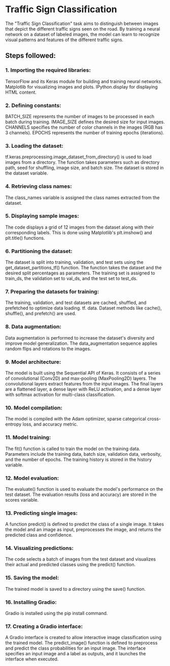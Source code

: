 # Traffic Sign Classification

The "Traffic Sign Classification" task aims to distinguish between images that depict the different traffic signs seen on the road. 
By training a neural network on a dataset of labeled images, the model can learn to recognize visual patterns and features of the different traffic signs.

## Steps followed:

### 1. Importing the required libraries:
TensorFlow and its Keras module for building and training neural networks.
Matplotlib for visualizing images and plots.
IPython.display for displaying HTML content.
### 2. Defining constants:
BATCH_SIZE represents the number of images to be processed in each batch during training.
IMAGE_SIZE defines the desired size for input images.
CHANNELS specifies the number of color channels in the images (RGB has 3 channels).
EPOCHS represents the number of training epochs (iterations).
### 3. Loading the dataset:
tf.keras.preprocessing.image_dataset_from_directory() is used to load images from a directory.
The function takes parameters such as directory path, seed for shuffling, image size, and batch size.
The dataset is stored in the dataset variable.
### 4. Retrieving class names:
The class_names variable is assigned the class names extracted from the dataset.
### 5. Displaying sample images:
The code displays a grid of 12 images from the dataset along with their corresponding labels.
This is done using Matplotlib's plt.imshow() and plt.title() functions.
### 6. Partitioning the dataset:
The dataset is split into training, validation, and test sets using the get_dataset_partitions_tf() function.
The function takes the dataset and the desired split percentages as parameters.
The training set is assigned to train_ds, the validation set to val_ds, and the test set to test_ds.
### 7. Preparing the datasets for training:
The training, validation, and test datasets are cached, shuffled, and prefetched to optimize data loading.
tf. data. Dataset methods like cache(), shuffle(), and prefetch() are used.
### 8. Data augmentation:
Data augmentation is performed to increase the dataset's diversity and improve model generalization.
The data_augmentation sequence applies random flips and rotations to the images.
### 9. Model architecture:
The model is built using the Sequential API of Keras.
It consists of a series of convolutional (Conv2D) and max-pooling (MaxPooling2D) layers.
The convolutional layers extract features from the input images.
The final layers are a flattened layer, a dense layer with ReLU activation, and a dense layer with softmax activation for multi-class classification.
### 10. Model compilation:
The model is compiled with the Adam optimizer, sparse categorical cross-entropy loss, and accuracy metric.
### 11. Model training:
The fit() function is called to train the model on the training data.
Parameters include the training data, batch size, validation data, verbosity, and the number of epochs.
The training history is stored in the history variable.
### 12. Model evaluation:
The evaluate() function is used to evaluate the model's performance on the test dataset.
The evaluation results (loss and accuracy) are stored in the scores variable.
### 13. Predicting single images:
A function predict() is defined to predict the class of a single image.
It takes the model and an image as input, preprocesses the image, and returns the predicted class and confidence.
### 14. Visualizing predictions:
The code selects a batch of images from the test dataset and visualizes their actual and predicted classes using the predict() function.
### 15. Saving the model:
The trained model is saved to a directory using the save() function.
### 16. Installing Gradio:
Gradio is installed using the pip install command.
### 17. Creating a Gradio interface:
A Gradio interface is created to allow interactive image classification using the trained model.
The predict_image() function is defined to preprocess and predict the class probabilities for an input image.
The interface specifies an input image and a label as outputs, and it launches the interface when executed.
